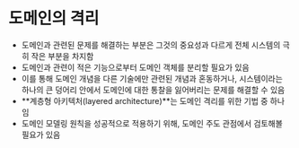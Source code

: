 # 도메인의 격리

* 도메인과 관련된 문제를 해결하는 부분은 그것의 중요성과 다르게 전체 시스템의 극히 작은 부분을 차지함
* 도메인과 관련이 적은 기능으로부터 도메인 객체를 분리할 필요가 있음
* 이를 통해 도메인 개념을 다른 기술에만 관련된 개념과 혼동하거나, 시스템이라는 하나의 큰 덩어리 안에서 도메인에 대한 통찰을 잃어버리는 문제를 해결할 수 있음
* **계층형 아키텍처(layered architecture)**는 도메인 격리를 위한 기법 중 하나임
* 도메인 모델링 원칙을 성공적으로 적용하기 위해, 도메인 주도 관점에서 검토해볼 필요가 있음
